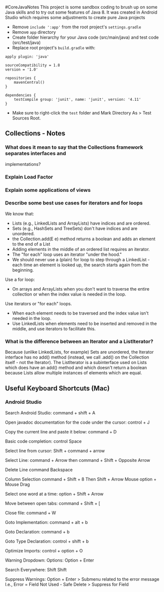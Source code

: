 #CoreJavaNotes
This project is some sandbox coding to brush up on some Java skills and to try out some features
of Java 8. It was created in Android Studio which requires some adjustments to create pure Java projects

- Remove `include ':app'` from the root project's `settings.gradle`
- Remove `app` directory
- Create folder hierarchy for your Java code (src/main/java) and test code (src/test/java)
- Replace root project's `build.gradle` with:

```
apply plugin: 'java'

sourceCompatibility = 1.8
version = '1.0'

repositories {
    mavenCentral()
}

dependencies {
    testCompile group: 'junit', name: 'junit', version: '4.11'
}
```

- Make sure to right-click the `test` folder and Mark Directory As > Test Sources Root.


## Collections - Notes

### What does it mean to say that the Collections framework separates interfaces and
implementations?

### Explain Load Factor

### Explain some applications of views

### Describe some best use cases for iterators and for loops

We know that:
- Lists (e.g., LinkedLists and ArrayLists) have indices and are ordered.
- Sets (e.g., HashSets and TreeSets) don't have indices and are unordered.
- the Collection.add(E e) method returns a boolean and adds an element to the end of a List
- Adding elements in the middle of an ordered list requires an iterator.
- The "for each" loop uses an iterator "under the hood."
- We should never use a (plain) for loop to step through a LinkedList - each time an element is
looked up, the search starts again from the beginning.

Use a for loop:
- On arrays and ArrayLists when you don't want to traverse the entire collection or when the index
value is needed in the loop.

Use iterators or "for each" loops.
- When each element needs to be traversed and the index value isn't needed in the loop.
- Use LinkedLists when elements need to be inserted and removed in the middle, and use iterators
to facilitate this.

### What is the difference between an Iterator and a ListIterator?

Because (unlike LinkedLists, for example) Sets are unordered, the Iterator interface has
no add() method (instead, we call .add() on the Collection itself - not the Iterator).
The ListIterator<E> is a subinterface used on Lists which does have an add()
method and which doesn't return a boolean because Lists allow multiple instances of elements which
are equal.


## Useful Keyboard Shortcuts (Mac)

### Android Studio

Search Android Studio:
command + shift + A

Open javadoc documentation for the code under the cursor:
control + J

Copy the current line and paste it below:
command + D

Basic code completion:
control Space

Select line from cursor:
Shift + command + arrow

Select Line:
command + Arrow then command + Shift + Opposite Arrow

Delete Line
command Backspace

Column Selection
command + Shift + 8 Then Shift + Arrow
Mouse option + Mouse Drag

Select one word at a time:
option + Shift + Arrow

Move between open tabs:
command + Shift + [

Close file:
command + W

Goto Implementation:
command + alt + b

Goto Declaration:
command + b

Goto Type Declaration:
control + shift + b

Optimize Imports:
control + option + O

Warning Dropdown:
Options: Option + Enter

Search Everywhere:
Shift Shift

Suppress Warnings:
Option + Enter > Submenu related to the error message
I.e., Error = Field Not Used -  Safe Delete > Suppress for Field

